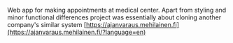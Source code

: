 Web app for making appointments at medical center. Apart from styling and minor functional differences project was essentially about cloning another company's similar system [https://ajanvaraus.mehilainen.fi](https://ajanvaraus.mehilainen.fi/?language=en)
